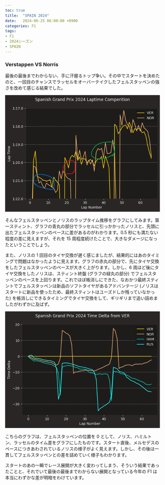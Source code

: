 ```yaml
---
toc: true
title:  "SPAIN 2024"
date:   2024-06-25 06:00:08 +0900
categories: F1
tags:
- F1
- 2024シーズン
- SPAIN
---
```

### Verstappen VS Norris
最後の最後までわからない、手に汗握るトップ争い。その中でスタートを決めたのと、一回目のチャンスでラッセルをオーバーテイクしたフェルスタッペンの強さを改めて感じる結果でした。

![chart][img1]

そんなフェルスタッペンとノリスのラップタイム推移をグラフにしてみます。第一スティント、グラフの青丸の部分でラッセルに引っかかったノリスと、先頭に出たフェルスタッペンのペースに差があるのがわかります。0.5 秒にも満たない程度の差に見えますが、それを 15 周程度続けたことで、大きなダメージになったということでしょう。

また、ノリスの 1 回目のタイヤ交換が遅く感じましたが、結果的にはあのタイミングで問題はなかったように見えます。グラフの赤丸の部分で、先にタイヤ交換をしたフェルスタッペンのペースが大きく上がります。しかし、6 周ほど後にタイヤ交換をしたノリスは、スティント終盤 (グラフの緑丸の部分) でフェルスタッペンのペースを上回ります。これでほぼ帳消しにできた、なおかつ最終スティントでフェルスタッペンは新品のソフトタイヤがあるアドバンテージ (ノリスはスタートに新品を使ったため、最終スティントはユーズドしか残っていなかった) を帳消しにできるタイミングでタイヤ交換をして、ギリギリまで追い詰めましたがわずかに及ばず。


![chart][img2]

こちらのグラフは、フェルスタッペンの位置を 0 として、ノリス、ハミルトン、ラッセルのタイム差をグラフにしたものです。スタート直後、メルセデスのペースにつきあわされているノリスの様子がよく見えます。しかし、その後は一貫してフェルスタッペンとの差を詰めていく様子もわかります。

スタートのあの一瞬でレース展開が大きく変わってしまう、そういう結果であったことと、それでいて最後の最後までわからない展開となっている今年の F1 は本当にわずかな差が明暗をわけています。



[img1]:/assets/images/2024/06/ss-20240625-01.png
[img2]:/assets/images/2024/06/ss-20240625-02.png

